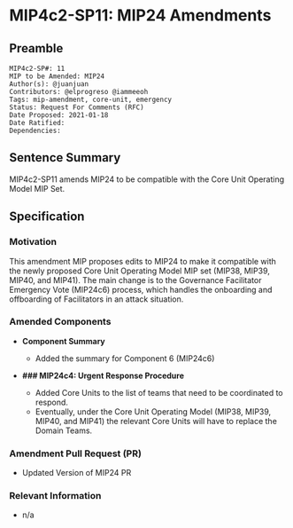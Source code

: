 # MIP4c2-SP11: MIP24 Amendments

## Preamble
```
MIP4c2-SP#: 11
MIP to be Amended: MIP24
Author(s): @juanjuan
Contributors: @elprogreso @iammeeoh
Tags: mip-amendment, core-unit, emergency
Status: Request For Comments (RFC)
Date Proposed: 2021-01-18
Date Ratified:
Dependencies:
```

## Sentence Summary

MIP4c2-SP11 amends MIP24 to be compatible with the Core Unit Operating Model MIP Set.

## Specification

### Motivation

This amendment MIP proposes edits to MIP24 to make it compatible with the newly proposed Core Unit Operating Model MIP set (MIP38, MIP39, MIP40, and MIP41). The main change is to the Governance Facilitator Emergency Vote (MIP24c6) process, which handles the onboarding and offboarding of Facilitators in an attack situation.

### Amended Components

- **Component Summary**
    - Added the summary for Component 6 (MIP24c6)

- **### MIP24c4: Urgent Response Procedure**
    - Added Core Units to the list of teams that need to be coordinated to respond.
    - Eventually, under the Core Unit Operating Model (MIP38, MIP39, MIP40, and MIP41) the relevant Core Units will have to replace the Domain Teams.


### Amendment Pull Request (PR)
   - Updated Version of MIP24 PR

### Relevant Information
   -  n/a
